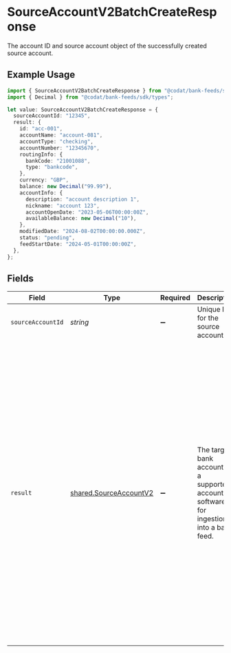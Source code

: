 # SourceAccountV2BatchCreateResponse

The account ID and source account object of the successfully created source account.

## Example Usage

```typescript
import { SourceAccountV2BatchCreateResponse } from "@codat/bank-feeds/sdk/models/shared";
import { Decimal } from "@codat/bank-feeds/sdk/types";

let value: SourceAccountV2BatchCreateResponse = {
  sourceAccountId: "12345",
  result: {
    id: "acc-001",
    accountName: "account-081",
    accountType: "checking",
    accountNumber: "12345670",
    routingInfo: {
      bankCode: "21001088",
      type: "bankcode",
    },
    currency: "GBP",
    balance: new Decimal("99.99"),
    accountInfo: {
      description: "account description 1",
      nickname: "account 123",
      accountOpenDate: "2023-05-06T00:00:00Z",
      availableBalance: new Decimal("10"),
    },
    modifiedDate: "2024-08-02T00:00:00.000Z",
    status: "pending",
    feedStartDate: "2024-05-01T00:00:00Z",
  },
};
```

## Fields

| Field                                                                                                                                                                                                                                                                                                                                                                                                                                                                          | Type                                                                                                                                                                                                                                                                                                                                                                                                                                                                           | Required                                                                                                                                                                                                                                                                                                                                                                                                                                                                       | Description                                                                                                                                                                                                                                                                                                                                                                                                                                                                    | Example                                                                                                                                                                                                                                                                                                                                                                                                                                                                        |
| ------------------------------------------------------------------------------------------------------------------------------------------------------------------------------------------------------------------------------------------------------------------------------------------------------------------------------------------------------------------------------------------------------------------------------------------------------------------------------ | ------------------------------------------------------------------------------------------------------------------------------------------------------------------------------------------------------------------------------------------------------------------------------------------------------------------------------------------------------------------------------------------------------------------------------------------------------------------------------ | ------------------------------------------------------------------------------------------------------------------------------------------------------------------------------------------------------------------------------------------------------------------------------------------------------------------------------------------------------------------------------------------------------------------------------------------------------------------------------ | ------------------------------------------------------------------------------------------------------------------------------------------------------------------------------------------------------------------------------------------------------------------------------------------------------------------------------------------------------------------------------------------------------------------------------------------------------------------------------ | ------------------------------------------------------------------------------------------------------------------------------------------------------------------------------------------------------------------------------------------------------------------------------------------------------------------------------------------------------------------------------------------------------------------------------------------------------------------------------ |
| `sourceAccountId`                                                                                                                                                                                                                                                                                                                                                                                                                                                              | *string*                                                                                                                                                                                                                                                                                                                                                                                                                                                                       | :heavy_minus_sign:                                                                                                                                                                                                                                                                                                                                                                                                                                                             | Unique ID for the source account.                                                                                                                                                                                                                                                                                                                                                                                                                                              | 12345                                                                                                                                                                                                                                                                                                                                                                                                                                                                          |
| `result`                                                                                                                                                                                                                                                                                                                                                                                                                                                                       | [shared.SourceAccountV2](../../../sdk/models/shared/sourceaccountv2.md)                                                                                                                                                                                                                                                                                                                                                                                                        | :heavy_minus_sign:                                                                                                                                                                                                                                                                                                                                                                                                                                                             | The target bank account in a supported accounting software for ingestion into a bank feed.                                                                                                                                                                                                                                                                                                                                                                                     | {<br/>"id": "acc-001",<br/>"accountName": "account-081",<br/>"accountType": "checking",<br/>"accountNumber": "12345670",<br/>"routingInfo": {<br/>"bankCode": 21001088,<br/>"type": "bankcode"<br/>},<br/>"currency": "GBP",<br/>"balance": 99.99,<br/>"accountInfo": {<br/>"description": "account description 1",<br/>"nickname": "account 123",<br/>"accountOpenDate": "2023-05-06T00:00:00Z",<br/>"availableBalance": 10<br/>},<br/>"modifiedDate": "2024-08-02T00:00:00.000Z",<br/>"status": "pending",<br/>"feedStartDate": "2024-05-01T00:00:00Z"<br/>} |